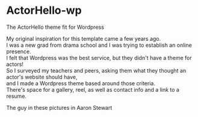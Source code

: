 # ActorHello-wp
The ActorHello theme fit for Wordpress

My original inspiration for this template came a few years ago.  
I was a new grad from drama school and I was trying to establish an online presence.  
I felt that Wordpress was the best service, but they didn't have a theme for actors!  
So I surveyed my teachers and peers, asking them what they thought an actor's website should have,  
and I made a Wordpress theme based around those criteria.  
There's space for a gallery, reel, as well as contact info and a link to a resume.  
  
The guy in these pictures in Aaron Stewart
